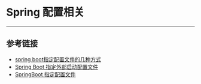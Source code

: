 # Spring 配置相关
***

## 参考链接
- [spring boot指定配置文件的几种方式](https://blog.csdn.net/qq_35794202/article/details/81133393)
- [Spring Boot 指定外部启动配置文件](https://blog.csdn.net/ccor2002/article/details/103739766)
- [SpringBoot 指定配置文件](https://blog.51cto.com/wuyongzhiyi/2505516)